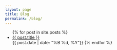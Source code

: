 ```yaml
---
layout: page
title: Blog
permalink: /blog/
---
```

<ul>
  {% for post in site.posts %}
    <li>
      <a href="{{ post.url }}">{{ post.title }}</a> 
    </li>
    {{ post.date | date: "%B %d, %Y"}}
  {% endfor %}
</ul>
